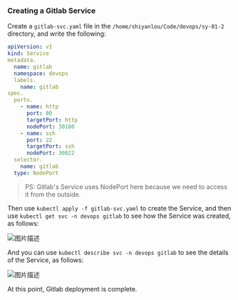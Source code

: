 ### Creating a Gitlab Service

Create a `gitlab-svc.yaml` file in the `/home/shiyanlou/Code/devops/sy-01-2` directory, and write the following:

```yaml
apiVersion: v1
kind: Service
metadata.
  name: gitlab
  namespace: devops
  labels.
    name: gitlab
spec.
  ports.
    - name: http
      port: 80
      targetPort: http
      nodePort: 30180
    - name: ssh
      port: 22
      targetPort: ssh
      nodePort: 30022
  selector.
    name: gitlab
  type: NodePort
```

> PS: Gitlab's Service uses NodePort here because we need to access it from the outside.

Then use `kubectl apply -f gitlab-svc.yaml` to create the Service, and then use `kubectl get svc -n devops gitlab` to see how the Service was created, as follows:

![图片描述](https://doc.shiyanlou.com/courses/10022/2123746/3a645d8170308f6ab75a23f3f02f149e-0/wm)

And you can use `kubectl describe svc -n devops gitlab` to see the details of the Service, as follows:

![图片描述](https://doc.shiyanlou.com/courses/10022/2123746/648d9e9e1a357cc4d4933e0bf7ebff9f-0/wm)

At this point, Gitlab deployment is complete.
